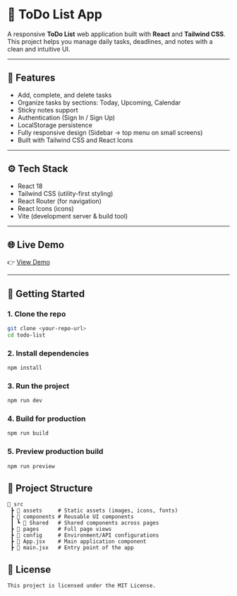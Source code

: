 # 📝 ToDo List App

A responsive **ToDo List** web application built with **React** and **Tailwind CSS**.  
This project helps you manage daily tasks, deadlines, and notes with a clean and intuitive UI.  

---

## 🚀 Features
- Add, complete, and delete tasks
- Organize tasks by sections: Today, Upcoming, Calendar
- Sticky notes support
- Authentication (Sign In / Sign Up)
- LocalStorage persistence
- Fully responsive design (Sidebar → top menu on small screens)
- Built with Tailwind CSS and React Icons

---

## ⚙️ Tech Stack
- React 18  
- Tailwind CSS (utility-first styling)  
- React Router (for navigation)  
- React Icons (icons)  
- Vite (development server & build tool)  

---

## 🌐 Live Demo
👉 [View Demo](https://to-do-list-rzer-ls2q0arl0-aliaa-mohameds-projects.vercel.app/)

---

## 📌 Getting Started

### 1. Clone the repo
```bash
git clone <your-repo-url>
cd todo-list
```
### 2. Install dependencies
```bash
npm install
```
### 3. Run the project
```bash
npm run dev
```
### 4. Build for production
```bash
npm run build
```
### 5. Preview production build
```bash
npm run preview
```
## 📂 Project Structure
```
📂 src
 ┣ 📂 assets     # Static assets (images, icons, fonts)
 ┣ 📂 components # Reusable UI components
 ┃ ┗ 📂 Shared   # Shared components across pages
 ┣ 📂 pages      # Full page views
 ┣ 📂 config     # Environment/API configurations
 ┣ 📄 App.jsx    # Main application component
 ┣ 📄 main.jsx   # Entry point of the app
```
## 📄 License
```
This project is licensed under the MIT License.
```
